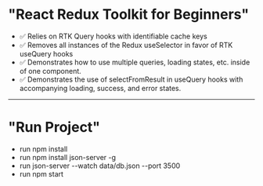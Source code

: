# "React Redux Toolkit for Beginners"

- ✅ Relies on RTK Query hooks with identifiable cache keys
- ✅ Removes all instances of the Redux useSelector in favor of RTK useQuery hooks
- ✅ Demonstrates how to use multiple queries, loading states, etc. inside of one component. 
- ✅ Demonstrates the use of selectFromResult in useQuery hooks with accompanying loading, success, and error states.



---



# "Run Project"

- run npm install
- run npm install json-server -g 
- run json-server --watch data/db.json --port 3500
- run npm start
